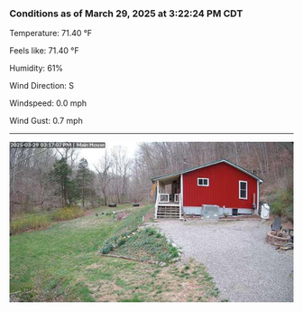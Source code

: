 ### Conditions as of March 29, 2025 at 3:22:24 PM CDT 

Temperature: 71.40 &deg;F

Feels like: 71.40 &deg;F

Humidity: 61%

Wind Direction: S

Windspeed: 0.0 mph

Wind Gust: 0.7 mph

---

<img src="./images/latest.jpeg"/>

